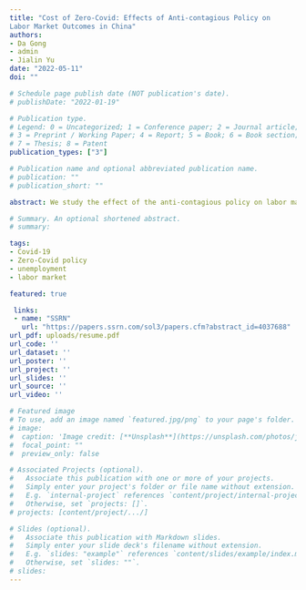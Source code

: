 ```yaml
---
title: "Cost of Zero-Covid: Effects of Anti-contagious Policy on
Labor Market Outcomes in China"
authors:
- Da Gong
- admin
- Jialin Yu
date: "2022-05-11"
doi: ""

# Schedule page publish date (NOT publication's date).
# publishDate: "2022-01-19"

# Publication type.
# Legend: 0 = Uncategorized; 1 = Conference paper; 2 = Journal article;
# 3 = Preprint / Working Paper; 4 = Report; 5 = Book; 6 = Book section;
# 7 = Thesis; 8 = Patent
publication_types: ["3"]

# Publication name and optional abbreviated publication name.
# publication: ""
# publication_short: ""

abstract: We study the effect of the anti-contagious policy on labor market outcomes. By exploiting variation in the duration of the zero-Covid policy in China, which is triggered by the outbreak of new cases of Covid-19, we find that a 10% increase (3.7 days in average) in the duration of the zero-Covid policy caused the probability of unemployment to increase by around 0.1. We show that the estimated policy effect is disentangled from the health shock effect. By a back of envelope calculation, we estimate the increase in unemployment probability would decrease by 12 percent if the restriction of lifting the zero-Covid policy was relaxed from a 14-day zero case window to a 5-day restriction. Moreover, the zero-Covid policy decreases the labor income and hours worked for employed individuals, and the policy effect is heterogeneous across demographic groups. We also examined the policy effect during different phases of the pandemic, and the results imply that the stringent containment during the first stage of the pandemic caused the negative impacts on the labor outcomes, while the subsequent precise containment strategy did not generate significant influence on the labor market outcomes.

# Summary. An optional shortened abstract.
# summary: 

tags:
- Covid-19
- Zero-Covid policy
- unemployment
- labor market

featured: true

 links:
 - name: "SSRN"
   url: "https://papers.ssrn.com/sol3/papers.cfm?abstract_id=4037688"
url_pdf: uploads/resume.pdf
url_code: ''
url_dataset: ''
url_poster: ''
url_project: ''
url_slides: ''
url_source: ''
url_video: ''

# Featured image
# To use, add an image named `featured.jpg/png` to your page's folder.
# image:
#  caption: 'Image credit: [**Unsplash**](https://unsplash.com/photos/jdD8gXaTZsc)'
#  focal_point: ""
#  preview_only: false

# Associated Projects (optional).
#   Associate this publication with one or more of your projects.
#   Simply enter your project's folder or file name without extension.
#   E.g. `internal-project` references `content/project/internal-project/index.md`.
#   Otherwise, set `projects: []`.
# projects: [content/project/.../]

# Slides (optional).
#   Associate this publication with Markdown slides.
#   Simply enter your slide deck's filename without extension.
#   E.g. `slides: "example"` references `content/slides/example/index.md`.
#   Otherwise, set `slides: ""`.
# slides: 
---
```

